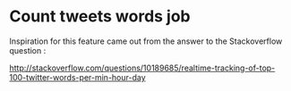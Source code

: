 Count tweets words job
========================================================

Inspiration for this feature came out from the answer to the Stackoverflow question :

http://stackoverflow.com/questions/10189685/realtime-tracking-of-top-100-twitter-words-per-min-hour-day


